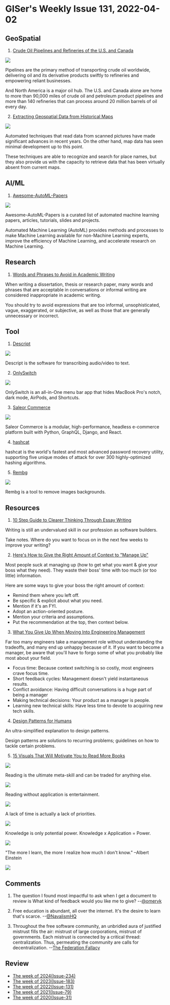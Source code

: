 # GISer's Weekly Issue 131, 2022-04-02

## GeoSpatial

1. [Crude Oil Pipelines and Refineries of the U.S. and Canada](https://www.visualcapitalist.com/interactive-map-crude-oil-pipelines-and-refineries-of-the-u-s-and-canada/)

![](https://www.visualcapitalist.com/wp-content/uploads/2022/03/CrudeOilPipelinesRefineries_shareable_1200px-400x240.jpg)

Pipelines are the primary method of transporting crude oil worldwide, delivering oil and its derivative products swiftly to refineries and empowering reliant businesses.

And North America is a major oil hub. The U.S. and Canada alone are home to more than 90,000 miles of crude oil and petroleum product pipelines and more than 140 refineries that can process around 20 million barrels of oil every day.

2. [Extracting Geospatial Data from Historical Maps](https://www.gislounge.com/extract-geospatial-data-maps/)

![](https://cdn.shortpixel.ai/spai/w_807+q_glossy+ret_img+to_webp/https://www.gislounge.com/wp-content/uploads/2022/03/geo-data-historical-map-cnn-model-ekim-2021.jpg)

Automated techniques that read data from scanned pictures have made significant advances in recent years. On the other hand, map data has seen minimal development up to this point.

These techniques are able to recognize and search for place names, but they also provide us with the capacity to retrieve data that has been virtually absent from current maps.

## AI/ML

1. [Awesome-AutoML-Papers](https://github.com/hibayesian/awesome-automl-papers)

![](https://github.com/hibayesian/awesome-automl-papers/raw/master/resources/procedure.jpg)

Awesome-AutoML-Papers is a curated list of automated machine learning papers, articles, tutorials, slides and projects.

Automated Machine Learning (AutoML) provides methods and processes to make Machine Learning available for non-Machine Learning experts, improve the efficiency of Machine Learning, and accelerate research on Machine Learning.

## Research

1. [Words and Phrases to Avoid in Academic Writing](https://www.scribbr.com/academic-writing/taboo-words/)

When writing a dissertation, thesis or research paper, many words and phrases that are acceptable in conversations or informal writing are considered inappropriate in academic writing.

You should try to avoid expressions that are too informal, unsophisticated, vague, exaggerated, or subjective, as well as those that are generally unnecessary or incorrect.

## Tool

1. [Descript](https://www.descript.com/)

![](https://help.descript.com/hc/article_attachments/4404856830605/import_file_longerfade.gif)

Descript is the software for transcribing audio/video to text.

2. [OnlySwitch](https://github.com/jacklandrin/OnlySwitch)

![](https://camo.githubusercontent.com/238b2e6add4282c57469b9f2a2112faf955e85c7128e8f91ee18c01975c9e3c4/68747470733a2f2f7777772e6a61636b6c616e6472696e2e636f6d2f77702d636f6e74656e742f75706c6f6164732f323032322f30312f6f6e6c795377697463685f31392e706e67)

OnlySwitch is an all-in-One menu bar app that hides MacBook Pro's notch, dark mode, AirPods, and Shortcuts.

3. [Saleor Commerce](https://github.com/saleor/saleor)

![](https://user-images.githubusercontent.com/249912/71523261-8a795880-28c8-11ea-98c0-6281ea37f412.png)

Saleor Commerce is a modular, high-performance, headless e-commerce platform built with Python, GraphQL, Django, and React.

4. [hashcat](https://github.com/hashcat/hashcat)

hashcat is the world's fastest and most advanced password recovery utility, supporting five unique modes of attack for over 300 highly-optimized hashing algorithms.

5. [Rembg](https://github.com/danielgatis/rembg)

![](https://raw.githubusercontent.com/danielgatis/rembg/master/examples/car-1.out.png)

Rembg is a tool to remove images backgrounds.

## Resources

1. [10 Step Guide to Clearer Thinking Through Essay Writing](https://softwareleadweekly.us6.list-manage.com/track/click?u=1a258e0fefbb23214c59c5a8d&id=87ab58a80c&e=b1367de9f9)

Writing is still an undervalued skill in our profession as software builders.

Take notes. Where do you want to focus on in the next few weeks to improve your writing?

2. [Here's How to Give the Right Amount of Context to "Manage Up"](https://softwareleadweekly.us6.list-manage.com/track/click?u=1a258e0fefbb23214c59c5a8d&id=79bfef01d2&e=b1367de9f9)

Most people suck at managing up (how to get what you want & give your boss what they need). They waste their boss' time with too much (or too little) information.

Here are some ways to give your boss the right amount of context:

- Remind them where you left off.
- Be specific & explicit about what you need.
- Mention if it's an FYI.
- Adopt an action-oriented posture.
- Mention your criteria and assumptions.
- Put the recommendation at the top, then context below.

3. [What You Give Up When Moving Into Engineering Management](https://stackoverflow.blog/2022/02/23/what-you-give-up-when-moving-into-engineering-management/)

Far too many engineers take a management role without understanding the tradeoffs, and many end up unhappy because of it. If you want to become a manager, be aware that you'll have to forgo some of what you probably like most about your field.

- Focus time: Because context switching is so costly, most engineers crave focus time.
- Short feedback cycles: Management doesn't yield instantaneous results.
- Conflict avoidance: Having difficult conversations is a huge part of being a manager
- Making technical decisions: Your product as a manager is people.
- Learning new technical skills: Have less time to devote to acquiring new tech skills.

4. [Design Patterns for Humans](https://roadmap.sh/guides/design-patterns-for-humans)

An ultra-simplified explanation to design patterns.

Design patterns are solutions to recurring problems; guidelines on how to tackle certain problems.

5. [15 Visuals That Will Motivate You to Read More Books](https://softwareleadweekly.us6.list-manage.com/track/click?u=1a258e0fefbb23214c59c5a8d&id=15b6964d40&e=b1367de9f9)

![](https://pbs.twimg.com/media/FO8OtVwWQA0Oany?format=jpg&name=small)

Reading is the ultimate meta-skill and can be traded for anything else.

![](https://pbs.twimg.com/media/FO8PZNmXsAQBbeD?format=jpg&name=small)

Reading without application is entertainment.

![](https://twitter.com/AlexAndBooks_/status/1508448050687234055/photo/1)

A lack of time is actually a lack of priorities.

![](https://pbs.twimg.com/media/FO8Qs_-XMAQRmRM?format=jpg&name=small)

Knowledge is only potential power. Knowledge x Application = Power.

![](https://twitter.com/AlexAndBooks_/status/1508448061198114816/photo/1)

"The more I learn, the more I realize how much I don't know." –Albert Einstein

![](https://pbs.twimg.com/media/FO8SeFcWQA0ognK?format=jpg&name=small)

## Comments

1. The question I found most impactful to ask when I get a document to review is What kind of feedback would you like me to give?
   --[@omervk](https://softwareleadweekly.us6.list-manage.com/track/click?u=1a258e0fefbb23214c59c5a8d&id=ea0f595f96&e=b1367de9f9)

2. Free education is abundant, all over the internet. It's the desire to learn that's scarce.
   --[@NavalismHQ](https://softwareleadweekly.us6.list-manage.com/track/click?u=1a258e0fefbb23214c59c5a8d&id=10877b46ea&e=b1367de9f9)

3. Throughout the free software community, an unbridled aura of justified mistrust fills the air: mistrust of large corporations, mistrust of governments. Each mistrust is connected by a critical thread: centralization. Thus, permeating the community are calls for decentralization.
   --[The Federation Fallacy](https://rosenzweig.io/blog/the-federation-fallacy.html)

## Review

- [The week of 2024(Issue-234)](../2024/issue-234.md)
- [The week of 2023(Issue-183)](../2023/issue-183.md)
- [The week of 2022(Issue-131)](../2022/issue-131.md)
- [The week of 2021(Issue-79)](../2021/issue-79.md)
- [The week of 2020(Issue-31)](../2020/issue-31.md)
